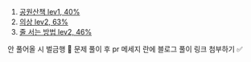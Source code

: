 
1. [공원산책 lev1, 40%](https://school.programmers.co.kr/learn/courses/30/lessons/172928)
2. [의상 lev2, 63%](https://school.programmers.co.kr/learn/courses/30/lessons/42578)
3. [줄 서는 방법 lev2, 46%](https://school.programmers.co.kr/learn/courses/30/lessons/12936)

안 풀어올 시 벌금행 💸 문제 풀이 후 pr 메세지 란에 블로그 풀이 링크 첨부하기 ✅
